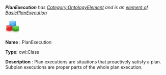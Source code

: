 ___PlanExecution__ 
 has
 [Category:OntologyElement](../../Category/OntologyElement "Category:OntologyElement") 
 and is an
 [element of](../../Property/ElementOf "Property:ElementOf") 
[BasicPlanExecution](../../Submissions/BasicPlanExecution "Submissions:BasicPlanExecution")_




  





[![Class](../images/thumb/2/27/Class.gif/45px-Class.gif)](../../Image/Class.gif "Class")


__Name__ 
 : PlanExecution
 



__Type:__ 
 owl:Class
 



__Description__ 
 : Plan executions are situations that proactively satisfy a plan. Subplan executions are proper parts of the whole plan execution.
